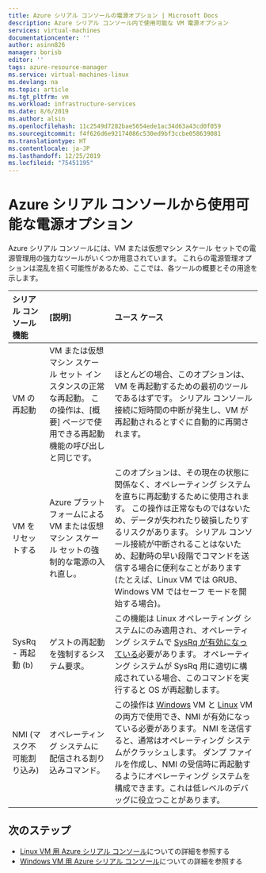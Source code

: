 ```yaml
---
title: Azure シリアル コンソールの電源オプション | Microsoft Docs
description: Azure シリアル コンソール内で使用可能な VM 電源オプション
services: virtual-machines
documentationcenter: ''
author: asinn826
manager: borisb
editor: ''
tags: azure-resource-manager
ms.service: virtual-machines-linux
ms.devlang: na
ms.topic: article
ms.tgt_pltfrm: vm
ms.workload: infrastructure-services
ms.date: 8/6/2019
ms.author: alsin
ms.openlocfilehash: 11c2549d7282bae5654ede1ac34d63a43cd0f059
ms.sourcegitcommit: f4f626d6e92174086c530ed9bf3ccbe058639081
ms.translationtype: HT
ms.contentlocale: ja-JP
ms.lasthandoff: 12/25/2019
ms.locfileid: "75451195"
---
```

# <a name="power-options-available-from-the-azure-serial-console"></a>Azure シリアル コンソールから使用可能な電源オプション

Azure シリアル コンソールには、VM または仮想マシン スケール セットでの電源管理用の強力なツールがいくつか用意されています。 これらの電源管理オプションは混乱を招く可能性があるため、ここでは、各ツールの概要とその用途を示します。

シリアル コンソール機能 | [説明] | ユース ケース
:----------------------|:------------|:---------
VM の再起動 | VM または仮想マシン スケール セット インスタンスの正常な再起動。 この操作は、[概要] ページで使用できる再起動機能の呼び出しと同じです。 | ほとんどの場合、このオプションは、VM を再起動するための最初のツールであるはずです。 シリアル コンソール接続に短時間の中断が発生し、VM が再起動されるとすぐに自動的に再開されます。
VM をリセットする | Azure プラットフォームによる VM または仮想マシン スケール セットの強制的な電源の入れ直し。 | このオプションは、その現在の状態に関係なく、オペレーティング システムを直ちに再起動するために使用されます。 この操作は正常なものではないため、データが失われたり破損したりするリスクがあります。 シリアル コンソール接続が中断されることはないため、起動時の早い段階でコマンドを送信する場合に便利なことがあります (たとえば、Linux VM では GRUB、Windows VM ではセーフ モードを開始する場合)。
SysRq - 再起動 (b) | ゲストの再起動を強制するシステム要求。 | この機能は Linux オペレーティング システムにのみ適用され、オペレーティング システムで [SysRq が有効になっている](./serial-console-nmi-sysrq.md#system-request-sysrq)必要があります。 オペレーティング システムが SysRq 用に適切に構成されている場合、このコマンドを実行すると OS が再起動します。
NMI (マスク不可能割り込み) | オペレーティング システムに配信される割り込みコマンド。 | この操作は [Windows](./serial-console-windows.md#use-the-serial-console-for-nmi-calls) VM と [Linux](./serial-console-nmi-sysrq.md#non-maskable-interrupt-nmi) VM の両方で使用でき、NMI が有効になっている必要があります。 NMI を送信すると、通常はオペレーティング システムがクラッシュします。 ダンプ ファイルを作成し、NMI の受信時に再起動するようにオペレーティング システムを構成できます。これは低レベルのデバッグに役立つことがあります。

## <a name="next-steps"></a>次のステップ
* [Linux VM 用 Azure シリアル コンソール](./serial-console-linux.md)についての詳細を参照する
* [Windows VM 用 Azure シリアル コンソール](./serial-console-windows.md)についての詳細を参照する